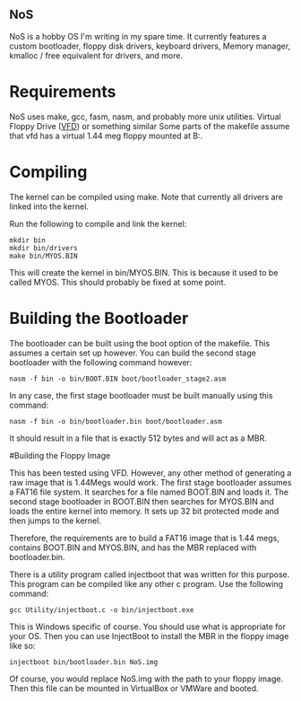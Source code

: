 ## NoS

NoS is a hobby OS I'm writing in my spare time. It currently features a custom bootloader, floppy disk drivers, keyboard drivers,
Memory manager, kmalloc / free equivalent for drivers, and more.

# Requirements

NoS uses make, gcc, fasm, nasm, and probably more unix utilities. 
Virtual Floppy Drive ([VFD](http://sourceforge.net/projects/vfd/)) or something similar
Some parts of the makefile assume that vfd has a virtual 1.44 meg floppy mounted at B:\. 

# Compiling

The kernel can be compiled using make. Note that currently all drivers are linked into the kernel. 

Run the following to compile and link the kernel:

	mkdir bin
	mkdir bin/drivers
	make bin/MYOS.BIN

This will create the kernel in bin/MYOS.BIN. This is because it used to be called MYOS. This should probably be fixed at some point.

# Building the Bootloader

The bootloader can be built using the boot option of the makefile. This assumes a certain set up however. 
You can build the second stage bootloader with the following command however:
	
	nasm -f bin -o bin/BOOT.BIN boot/bootloader_stage2.asm

In any case, the first stage bootloader must be built manually using this command:

	nasm -f bin -o bin/bootloader.bin boot/bootloader.asm

It should result in a file that is exactly 512 bytes and will act as a MBR.

#Building the Floppy Image

This has been tested using VFD. However, any other method of generating a raw image that is 1.44Megs would work.
The first stage bootloader assumes a FAT16 file system. It searches for a file named BOOT.BIN and loads it.
The second stage bootloader in BOOT.BIN then searches for MYOS.BIN and loads the entire kernel into memory. It sets up 32 bit protected mode and then jumps to the kernel.

Therefore, the requirements are to build a FAT16 image that is 1.44 megs, contains BOOT.BIN and MYOS.BIN, and has the MBR replaced with bootloader.bin.

There is a utility program called injectboot that was written for this purpose. This program can be compiled like any other c program. Use the following command:

	gcc Utility/injectboot.c -o bin/injectboot.exe 

This is Windows specific of course. You should use what is appropriate for your OS. Then you can use InjectBoot to install the MBR in the floppy image like so:

	injectboot bin/bootloader.bin NoS.img

Of course, you would replace NoS.img with the path to your floppy image. Then this file can be mounted in VirtualBox or VMWare and booted.



